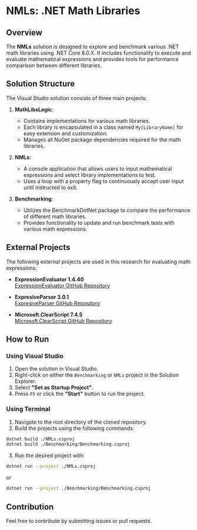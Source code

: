 # NMLs: .NET Math Libraries

## Overview

The **NMLs** solution is designed to explore and benchmark various .NET math libraries using .NET Core 8.0.X. It includes functionality to execute and evaluate mathematical expressions and provides tools for performance comparison between different libraries.

## Solution Structure

The Visual Studio solution consists of three main projects:

1. **MathLibsLogic**:
   - Contains implementations for various math libraries.
   - Each library is encapsulated in a class named `My[LibraryName]` for easy extension and customization.
   - Manages all NuGet package dependencies required for the math libraries.

2. **NMLs**:
   - A console application that allows users to input mathematical expressions and select library implementations to test.
   - Uses a loop with a property flag to continuously accept user input until instructed to exit.

3. **Benchmarking**:
   - Utilizes the BenchmarkDotNet package to compare the performance of different math libraries.
   - Provides functionality to update and run benchmark tests with various math expressions.

## External Projects

The following external projects are used in this research for evaluating math expressions:

- **ExpressionEvaluator 1.4.40**  
  [ExpressionEvaluator GitHub Repository](https://github.com/codingseb/ExpressionEvaluator)

- **ExpresiveParser 3.0.1**  
  [ExpresiveParser GitHub Repository](https://github.com/bijington/expressive)

- **Microsoft.ClearScript 7.4.5**  
  [Microsoft.ClearScript GitHub Repository](https://github.com/Microsoft/ClearScript)

## How to Run

### Using Visual Studio

1. Open the solution in Visual Studio.
2. Right-click on either the `Benchmarking` or `NMLs` project in the Solution Explorer.
3. Select **"Set as Startup Project"**.
4. Press `F5` or click the **"Start"** button to run the project.

### Using Terminal

1. Navigate to the root directory of the cloned repository.
2. Build the projects using the following commands:

```bash
dotnet build ./NMLs.csproj
dotnet build ./Benchmarking/Benchmarking.csproj
```

3. Run the desired project with:
```bash
dotnet run --project ./NMLs.csproj
```
or
```bash
dotnet run --project ./Benchmarking/Benchmarking.csproj
```

## Contribution
Feel free to contribute by submitting issues or pull requests.